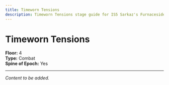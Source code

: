 ```yaml
---
title: Timeworn Tensions
description: Timeworn Tensions stage guide for IS5 Sarkaz's Furnaceside Fables
---
```


# Timeworn Tensions

**Floor:** 4  
**Type:** Combat  
**Spine of Epoch:** Yes  

---

*Content to be added.*
